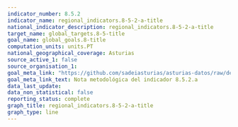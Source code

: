 ```yaml
---
indicator_number: 8.5.2
indicator_name: regional_indicators.8-5-2-a-title
national_indicator_description: regional_indicators.8-5-2-a-title
target_name: global_targets.8-5-title
goal_name: global_goals.8-title
computation_units: units.PT
national_geographical_coverage: Asturias
source_active_1: false
source_organisation_1:  
goal_meta_link: "https://github.com/sadeiasturias/asturias-datos/raw/develop/descargas/methodology/8.5.2.a.pdf"
goal_meta_link_text: Nota metodológica del indicador 8.5.2.a
data_last_update:  
data_non_statistical: false
reporting_status: complete
graph_title: regional_indicators.8-5-2-a-title
graph_type: line
---
```

